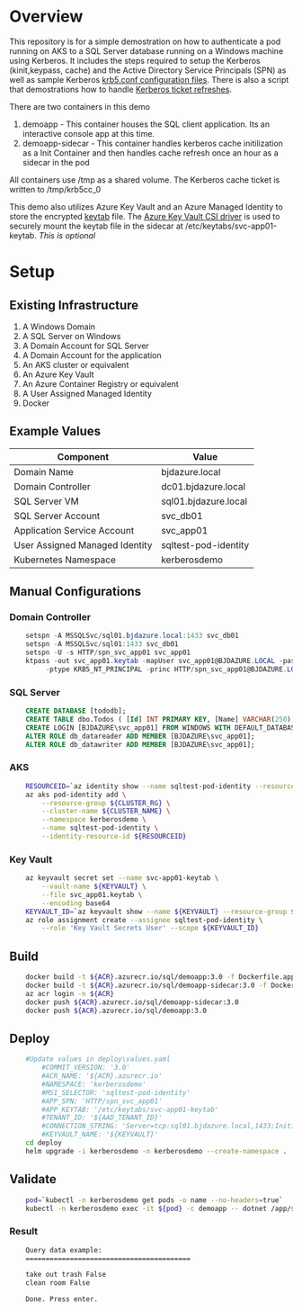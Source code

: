 # Overview
This repository is for a simple demostration on how to authenticate a pod running on AKS to a SQL Server database running on a Windows machine using Kerberos.  It includes the steps required to setup the Kerberos (kinit,keypass, cache) and the Active Directory Service Principals (SPN) as well as sample Kerberos [krb5.conf configuration files](./krb5/krb5.conf).  There is also a script that demostrations how to handle [Kerberos ticket refreshes](./scripts/kinit.sh).  

There are two containers in this demo
1. demoapp - This container houses the SQL client application. Its an interactive console app at this time. 
1. demoapp-sidecar - This container handles kerberos cache initilization as a Init Container and then handles cache refresh once an hour as a sidecar in the pod

All containers use /tmp as a shared volume. The Kerberos cache ticket is written to /tmp/krb5cc_0

This demo also utilizes Azure Key Vault and an Azure Managed Identity to store the encrypted [keytab](https://web.mit.edu/kerberos/krb5-1.12/doc/basic/keytab_def.html) file. The [Azure Key Vault CSI driver](https://docs.microsoft.com/en-us/azure/aks/csi-secrets-store-driver) is used to securely mount the keytab file in the sidecar at /etc/keytabs/svc-app01-keytab. _This is optional_

# Setup
## Existing Infrastructure 
1. A Windows Domain
1. A SQL Server on Windows 
1. A Domain Account for SQL Server
1. A Domain Account for the application 
1. An AKS cluster or equivalent 
1. An Azure Key Vault 
1. An Azure Container Registry or equivalent 
1. A User Assigned Managed Identity
1. Docker

## Example Values
Component | Value
------ | ------
Domain Name | bjdazure.local
Domain Controller | dc01.bjdazure.local
SQL Server VM | sql01.bjdazure.local
SQL Server Account | svc_db01
Application Service Account | svc_app01
User Assigned Managed Identity | sqltest-pod-identity
Kubernetes Namespace | kerberosdemo

## Manual Configurations
### Domain Controller
```powershell
    setspn -A MSSQLSvc/sql01.bjdazure.local:1433 svc_db01
    setspn -A MSSQLSvc/sql01:1433 svc_db01
    setspn -U -s HTTP/spn_svc_app01 svc_app01
    ktpass -out svc_app01.keytab -mapUser svc_app01@BJDAZURE.LOCAL -pass ${PASSWORD}`
         -ptype KRB5_NT_PRINCIPAL -princ HTTP/spn_svc_app01@BJDAZURE.LOCAL
```

### SQL Server 
```SQL
    CREATE DATABASE [tododb];
    CREATE TABLE dbo.Todos ( [Id] INT PRIMARY KEY, [Name] VARCHAR(250) NOT NULL, [IsComplete] BIT);
    CREATE LOGIN [BJDAZURE\svc_app01] FROM WINDOWS WITH DEFAULT_DATABASE=[tododb];
    ALTER ROLE db_datareader ADD MEMBER [BJDAZURE\svc_app01];
    ALTER ROLE db_datawriter ADD MEMBER [BJDAZURE\svc_app01];
```

### AKS
```bash
    RESOURCEID=`az identity show --name sqltest-pod-identity --resource-group ${RG} --query id -o tsv`
    az aks pod-identity add \
        --resource-group ${CLUSTER_RG} \
        --cluster-name ${CLUSTER_NAME} \
        --namespace kerberosdemo \
        --name sqltest-pod-identity \
        --identity-resource-id ${RESOURCEID}
```

### Key Vault
```bash
    az keyvault secret set --name svc-app01-keytab \
        --vault-name ${KEYVAULT} \
        --file svc_app01.keytab \
        --encoding base64
    KEYVAULT_ID=`az keyvault show --name ${KEYVAULT} --resource-group ${RG} --query id -o tsv`
    az role assignment create --assignee sqltest-pod-identity \
        --role 'Key Vault Secrets User' --scope ${KEYVAULT_ID}
```

## Build
```bash
    docker build -t ${ACR}.azurecr.io/sql/demoapp:3.0 -f Dockerfile.app .
    docker build -t ${ACR}.azurecr.io/sql/demoapp-sidecar:3.0 -f Dockerfile.sidecar .
    az acr login -n ${ACR}
    docker push ${ACR}.azurecr.io/sql/demoapp-sidecar:3.0 
    docker push ${ACR}.azurecr.io/sql/demoapp:3.0 
```

## Deploy 
```bash
    #Update values in deploy\values.yaml
        #COMMIT_VERSION: '3.0'
        #ACR_NAME: '${ACR}.azurecr.io'
        #NAMESPACE: 'kerberosdemo'
        #MSI_SELECTOR: 'sqltest-pod-identity'
        #APP_SPN: 'HTTP/spn_svc_app01'
        #APP_KEYTAB: '/etc/keytabs/svc-app01-keytab'
        #TENANT_ID: '${AAD_TENANT_ID}'
        #CONNECTION_STRING: 'Server=tcp:sql01.bjdazure.local,1433;Initial Catalog=Tododb;Integrated Security=True;TrustServerCertificate=True'
        #KEYVAULT_NAME: '${KEYVAULT}'
    cd deploy
    helm upgrade -i kerberosdemo -n kerberosdemo --create-namespace . 
```

## Validate
```bash
    pod=`kubectl -n kerberosdemo get pods -o name --no-headers=true`
    kubectl -n kerberosdemo exec -it ${pod} -c demoapp -- dotnet /app/sql.dll
```

### Result
```bash
    Query data example:
    =========================================

    take out trash False
    clean room False

    Done. Press enter.
```
